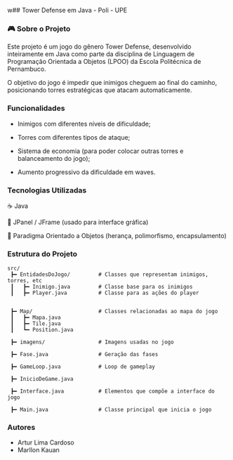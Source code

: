 w## Tower Defense em Java - Poli - UPE
### 🎮 Sobre o Projeto

Este projeto é um jogo do gênero Tower Defense, desenvolvido inteiramente em Java como parte da disciplina de Linguagem de Programação Orientada a Objetos (LPOO) da Escola Politécnica de Pernambuco.

O objetivo do jogo é impedir que inimigos cheguem ao final do caminho, posicionando torres estratégicas que atacam automaticamente.

### Funcionalidades

* Inimigos com diferentes níveis de dificuldade;

*  Torres com diferentes tipos de ataque;

*  Sistema de economia (para poder colocar outras torres e balanceamento do jogo);

* Aumento progressivo da dificuldade em waves.


### Tecnologias Utilizadas

☕ Java

🎨 JPanel / JFrame (usado para interface gráfica)

🔗 Paradigma Orientado a Objetos (herança, polimorfismo, encapsulamento)

### Estrutura do Projeto
```
src/
 ┣━ EntidadesDoJogo/         # Classes que representam inimigos, torres, etc
 ┃   ┣━ Inimigo.java         # Classe base para os inimigos
 ┃   ┣━ Player.java          # Classe para as ações do player
   

 ┣━ Map/                     # Classes relacionadas ao mapa do jogo
 ┃   ┣━ Mapa.java             
 ┃   ┣━ Tile.java            
 ┃   ┗━ Position.java        

 ┣━ imagens/                 # Imagens usadas no jogo

 ┣━ Fase.java                # Geração das fases

 ┣━ GameLoop.java            # Loop de gameplay

 ┣━ InicioDeGame.java        

 ┣━ Interface.java           # Elementos que compõe a interface do jogo
 
 ┣━ Main.java                # Classe principal que inicia o jogo

```

### Autores
* Artur Lima Cardoso
* Marllon Kauan
